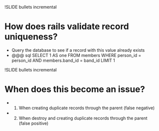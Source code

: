 !SLIDE bullets incremental
# How does rails validate record uniqueness? #

* Query the database to see if a record with this value already exists
* @@@ sql
  SELECT 1 AS one 
  FROM   members 
  WHERE  person_id = person_id 
         AND members.band_id = band_id LIMIT 1

!SLIDE bullets incremental
# When does this become an issue? #
* 1) When creating duplicate records through the parent (false negative)
* 2) When destroy and creating duplicate records through the parent (false positive)

